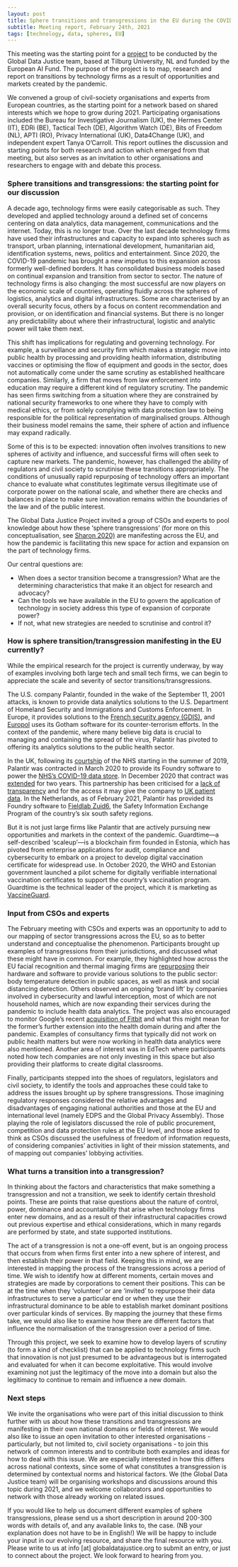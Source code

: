 ```yaml
---
layout: post
title: Sphere transitions and transgressions in the EU during the COVID pandemic
subtitle: Meeting report, February 24th, 2021
tags: [technology, data, spheres, EU]
---
```


This meeting was the starting point for a [project](https://globaldatajustice.org/sphere-trans/) to be conducted by the Global Data Justice team, based at Tilburg University, NL and funded by the European AI Fund. The purpose of the project is to map, research and report on transitions by technology firms as a result of opportunities and markets created by the pandemic.

We convened a group of civil-society organisations and experts from European countries, as the starting point for a network based on shared interests which we hope to grow during 2021. Participating organisations included the Bureau for Investigative Journalism (UK), the Hermes Center (IT), EDRi (BE), Tactical Tech (DE), Algorithm Watch (DE), Bits of Freedom (NL), APTI (RO), Privacy International (UK), Data4Change (UK), and independent expert Tanya O’Carroll. This report outlines the discussion and starting points for both research and action which emerged from that meeting, but also serves as an invitation to other organisations and researchers to engage with and debate this process.  

### Sphere transitions and transgressions: the starting point for our discussion
A decade ago, technology firms were easily categorisable as such. They developed and applied technology around a defined set of concerns centering on data analytics, data management, communications and the internet. Today, this is no longer true. Over the last decade technology firms have used their infrastructures and capacity to expand into spheres such as transport, urban planning, international development, humanitarian aid, identification systems, news, politics and entertainment. Since 2020, the COVID-19 pandemic has brought a new impetus to this expansion across formerly well-defined borders. It has consolidated business models based on continual expansion and transition from sector to sector. The nature of technology firms is also changing: the most successful are now players on the economic scale of countries, operating fluidly across the spheres of logistics, analytics and digital infrastructures. Some are characterised by an overall security focus, others by a focus on content recommendation and provision, or on identification and financial systems. But there is no longer any predictability about where their infrastructural, logistic and analytic power will take them next. 

This shift has implications for regulating and governing technology. For example, a surveillance and security firm which makes a strategic move into public health by processing and providing health information, distributing vaccines or optimising the flow of equipment and goods in the sector, does not automatically come under the same scrutiny as established healthcare companies. Similarly, a firm that moves from law enforcement into education may require a different kind of regulatory scrutiny. The pandemic has seen firms switching from a situation where they are constrained by national security frameworks to one where they have to comply with medical ethics, or from solely complying with data protection law to being responsible for the political representation of marginalised groups. Although their business model remains the same, their sphere of action and influence may expand radically.

Some of this is to be expected: innovation often involves transitions to new spheres of activity and influence, and successful firms will often seek to capture new markets. The pandemic, however, has challenged the ability of regulators and civil society to scrutinise these transitions appropriately. The conditions of unusually rapid repurposing of technology offers an important chance to evaluate what constitutes legitimate versus illegitimate use of corporate power on the national scale, and whether there are checks and balances in place to make sure innovation remains within the boundaries of the law and of the public interest.

The Global Data Justice Project invited a group of CSOs and experts to pool knowledge about how these ‘sphere transgressions’ (for more on this conceptualisation, see [Sharon 2020)](https://doi.org/10.1007/s10676-020-09547-x) are manifesting across the EU, and how the pandemic is facilitating this new space for action and expansion on the part of technology firms. 

Our central questions are: 
- When does a sector transition become a transgression? What are the determining characteristics that make it an object for research and advocacy? 
- Can the tools we have available in the EU to govern the application of technology in society address this type of expansion of corporate power?
- If not, what new strategies are needed to scrutinise and control it?

### How is sphere transition/transgression manifesting in the EU currently?
While the empirical research for the project is currently underway, by way of examples involving both large tech and small tech firms, we can begin to appreciate the scale and severity of sector transitions/transgressions.

The U.S. company Palantir, founded in the wake of the September 11, 2001 attacks, is known to provide data analytics solutions to the U.S. Department of Homeland Security and Immigrations and Customs Enforcement. In Europe, it provides solutions to the [French security agency (GDIS)](https://www.usinenouvelle.com/article/la-dgsi-renouvelle-son-contrat-avec-l-americain-palantir-faute-de-systeme-100-francais.N908289), and [Europol](https://www.europarl.europa.eu/doceo/document/E-9-2020-000173-ASW_EN.html) uses its Gotham software for its counter-terrorism efforts. In the context of the pandemic, where many believe big data is crucial to managing and containing the spread of the virus, Palantir has pivoted to offering its analytics solutions to the public health sector.

In the UK, following its [courtship](https://www.thebureauinvestigates.com/stories/2021-02-24/revealed-data-giant-given-emergency-covid-contract-had-been-wooing-nhs-for-months) of the NHS starting in the summer of 2019, Palantir was contracted in March 2020 to provide its Foundry software to power the [NHS’s COVID-19 data store](https://www.england.nhs.uk/contact-us/privacy-notice/how-we-use-your-information/covid-19-response/nhs-covid-19-data-store/). In December 2020 that contract was [extended](https://bidstats.uk/tenders/?q=palantir#745144319-741147168-28) for two years. This partnership has been criticised for a [lack of transparency](http://www.privacyinternational.org/report/4271/all-roads-lead-palantir) and for the access it may give the company to [UK patient data](https://www.opendemocracy.net/en/ournhs/why-were-suing-over-the-23m-nhs-data-deal-with-palantir/). In the Netherlands, as of February 2021, Palantir has provided its Foundry software to [Fieldlab Zuid6](https://medium.com/palantir/powering-pandemic-response-in-the-netherlands-9ecc608081c), the Safety Information Exchange Program of the country’s six south safety regions. 

But it is not just large firms like Palantir that are actively pursuing new opportunities and markets in the context of the pandemic. Guardtime—a self-described ‘scaleup’—is a blockchain firm founded in Estonia, which has pivoted from enterprise applications for audit, compliance and cybersecurity to embark on a project to develop digital vaccination certificate for widespread use. In October 2020, the WHO and Estonian government launched a pilot scheme for digitally verifiable international vaccination certificates to support the country’s vaccination program. Guardtime is the technical leader of the project, which it is marketing as [VaccineGuard](https://guardtime.com/vaccineguard).

### Input from CSOs and experts
The February meeting with CSOs and experts was an opportunity to add to our mapping of sector transgressions across the EU, so as to better understand and conceptualise the phenomenon. Participants brought up examples of transgressions from their jurisdictions, and discussed what these might have in common. For example, they highlighted how across the EU facial recognition and thermal imaging firms are [repurposing](https://www.reco326.com/index.php/en/news-en/news-en/158-reco-3-26-vs-covid-19) their hardware and software to provide various solutions to the public sector: body temperature detection in public spaces, as well as mask and social distancing detection. Others observed an ongoing ‘brand lift’ by companies involved in cybersecurity and lawful interception, most of which are not household names, which are now expanding their services during the pandemic to include health data analytics. The project was also encouraged to monitor Google’s recent [acquisition of Fitbit](https://www.theverge.com/2021/1/14/22188428/google-fitbit-acquisition-completed-approved) and what this might mean for the former’s further extension into the health domain during and after the pandemic. Examples of consultancy firms that typically did not work on public health matters but were now working in health data analytics were also mentioned. Another area of interest was in EdTech where participants noted how tech companies are not only investing in this space but also providing their platforms to create digital classrooms.

Finally, participants stepped into the shoes of regulators, legislators and civil society, to identify the tools and approaches these could take to address the issues brought up by sphere transgressions. Those imagining regulatory responses considered the relative advantages and disadvantages of engaging national authorities and those at the EU and international level (namely EDPS and the Global Privacy Assembly). Those playing the role of legislators discussed the role of public procurement, competition and data protection rules at the EU level, and those asked to think as CSOs discussed the usefulness of freedom of information requests, of considering companies’ activities in light of their mission statements, and of mapping out companies’ lobbying activities. 

### What turns a transition into a transgression?
In thinking about the factors and characteristics that make something a transgression and not a transition, we seek to identify certain threshold points. These are points that raise questions about the nature of control, power, dominance and accountability that arise when technology firms enter new domains, and as a result of their infrastructural capacities crowd out previous expertise and ethical considerations, which in many regards are performed by state, and state supported institutions.  

The act of a transgression is not a one-off event, but is an ongoing process that occurs from when firms first enter into a new sphere of interest, and then establish their power in that field. Keeping this in mind, we are interested in mapping the process of the transgressions across a period of time. We wish to identify how at different moments, certain moves and  strategies are made by corporations to cement their positions. This can be at the time when they ‘volunteer’ or are ‘invited’ to repurpose their data infrastructures to serve a particular end or when they use their infrastructural dominance to be able to establish market dominant positions over particular kinds of services. By mapping the journey that these firms take, we would also like to examine how there are different factors that influence the normalisation of the transgression over a period of time.

Through this project, we seek to examine how to develop layers of scrutiny (to form a kind of checklist) that can be applied to technology firms such that innovation is not just presumed to be advantageous but is interrogated and evaluated for when it can become exploitative. This would involve examining not just the legitimacy of the move into a domain but also the legitimacy to continue to remain and influence a new domain.

### Next steps
We invite the organisations who were part of this initial discussion to think further with us about how these transitions and transgressions are manifesting in their own national domains or fields of interest. We would also like to issue an open invitation to other interested organisations - particularly, but not limited to, civil society organisations - to join this network of common interests and to contribute both examples and ideas for how to deal with this issue. We are especially interested in how this differs across national contexts, since some of what constitutes a transgression is determined by contextual norms and historical factors. We (the Global Data Justice team) will be organising workshops and discussions around this topic during 2021, and we welcome collaborators and opportunities to network with those already working on related issues.

If you would like to help us document different examples of sphere transgressions, please send us a short description in around 200-300 words with details of, and any available links to, the case. (NB your explanation does not have to be in English!) We will be happy to include your input in our evolving resource, and share the final resource with you. Please write to us at info [at] globaldatajustice.org to submit an entry, or just to connect about the project. We look forward to hearing from you.
